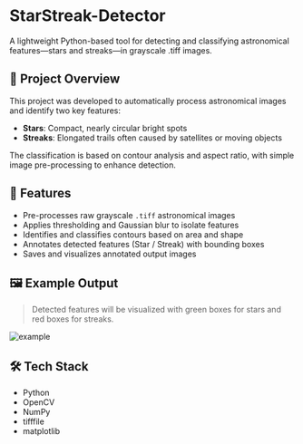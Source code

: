 # StarStreak-Detector

A lightweight Python-based tool for detecting and classifying astronomical features—stars and streaks—in grayscale .tiff images.

## 🚀 Project Overview

This project was developed to automatically process astronomical images and identify two key features:
- **Stars**: Compact, nearly circular bright spots
- **Streaks**: Elongated trails often caused by satellites or moving objects

The classification is based on contour analysis and aspect ratio, with simple image pre-processing to enhance detection.

## 🧪 Features

- Pre-processes raw grayscale `.tiff` astronomical images
- Applies thresholding and Gaussian blur to isolate features
- Identifies and classifies contours based on area and shape
- Annotates detected features (Star / Streak) with bounding boxes
- Saves and visualizes annotated output images

## 🖼️ Example Output

> Detected features will be visualized with green boxes for stars and red boxes for streaks.

![example](./output/sample_detected_feature.png)

## 🛠️ Tech Stack

- Python
- OpenCV
- NumPy
- tifffile
- matplotlib
